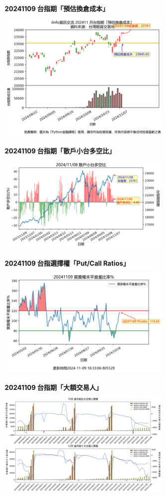 ## 20241109 台指期「預估換倉成本」
![](images/txfcost.png)

## 20241109 台指期「散戶小台多空比」
![](images/bbiri.png)

## 20241109 台指選擇權「Put/Call Ratios」
![](images/pcratio.png)

## 20241109 台指期「大額交易人」
![](images/blocktrade.png)

